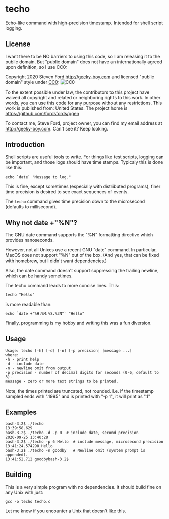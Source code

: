# techo
Echo-like command with high-precision timestamp.
Intended for shell script logging.

## License

I want there to be NO barriers to using this code, so I am releasing it to the public domain.  But "public domain" does not have an internationally agreed upon definition, so I use CC0:

Copyright 2020 Steven Ford http://geeky-boy.com and licensed
"public domain" style under
[CC0](http://creativecommons.org/publicdomain/zero/1.0/): 
![CC0](https://licensebuttons.net/p/zero/1.0/88x31.png "CC0")

To the extent possible under law, the contributors to this project have
waived all copyright and related or neighboring rights to this work.
In other words, you can use this code for any purpose without any
restrictions.  This work is published from: United States.  The project home
is https://github.com/fordsfords/pgen

To contact me, Steve Ford, project owner, you can find my email address
at http://geeky-boy.com.  Can't see it?  Keep looking.


## Introduction

Shell scripts are useful tools to write.
For things like test scripts, logging can be important,
and those logs should have time stamps.
Typicaly this is done like this:

````
echo `date` "Message to log."
````

This is fine, except sometimes (especially with distributed programs),
finer time precision is desired to see exact sequences of events.

The ```techo``` command gives time precision down to the microsecond
(defaults to millisecond).


## Why not date +"%N"?

The GNU date command supports the "%N" formatting directive which
provides nanoseconds.

However, not all Unixes use a recent GNU "date" command.
In particular, MacOS does not support "%N" out of the box.
(And yes, that can be fixed with homebrew, but I didn't want dependencies.)

Also, the date command doesn't support suppressing the trailing newline,
which can be handy sometimes.

The techo command leads to more concise lines. This:
````
techo "Hello"
````
is more readable than:
````
echo `date +"%H:%M:%S.%3N"` "Hello"
````

Finally, programming is my hobby and writing this was a fun diversion.


## Usage

````
Usage: techo [-h] [-d] [-n] [-p precision] [message ...]
where:
-h - print help
-d - include date
-n - newline omit from output
-p precision - number of decimal digits for seconds (0-6, default to 3).
message - zero or more text strings to be printed.
````

Note, the times printed are truncated, not rounded.
I.e. if the timestamp sampled ends with ".1995" and is printed with "-p 1",
it will print as ".1"


## Examples

````
bash-3.2$ ./techo
13:39:58.629
bash-3.2$ ./techo -d -p 0  # include date, second precision
2020-09-25 13:40:28
bash-3.2$ ./techo -p 6 Hello  # include message, microsecond precision
13:41:24.574298 Hello
bash-3.2$ ./techo -n goodby   # Newline omit (system prompt is appended).
13:41:52.712 goodbybash-3.2$
````


## Building

This is a very simple program with no dependencies.
It should build fine on any Unix with just:

````
gcc -o techo techo.c
````

Let me know if you encounter a Unix that doesn't like this.
